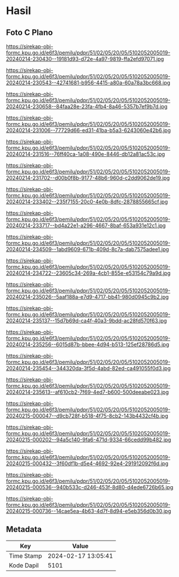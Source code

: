 # Hasil

## Foto C Plano

https://sirekap-obj-formc.kpu.go.id/e6f3/pemilu/pdpr/51/02/05/20/05/5102052005019-20240214-230430--19181d93-d72e-4a97-9819-ffa2efd97071.jpg

https://sirekap-obj-formc.kpu.go.id/e6f3/pemilu/pdpr/51/02/05/20/05/5102052005019-20240214-230543--42741681-b956-4415-a80a-60a78a3bc668.jpg

https://sirekap-obj-formc.kpu.go.id/e6f3/pemilu/pdpr/51/02/05/20/05/5102052005019-20240214-230658--84faa28e-23fa-4fb4-8a46-5357b7ef9b7d.jpg

https://sirekap-obj-formc.kpu.go.id/e6f3/pemilu/pdpr/51/02/05/20/05/5102052005019-20240214-231006--77729d66-ed31-41ba-b5a3-6243060e42b6.jpg

https://sirekap-obj-formc.kpu.go.id/e6f3/pemilu/pdpr/51/02/05/20/05/5102052005019-20240214-231516--76ff40ca-1a08-490e-8446-db12a81ac53c.jpg

https://sirekap-obj-formc.kpu.go.id/e6f3/pemilu/pdpr/51/02/05/20/05/5102052005019-20240214-231702--d00b0f8b-9177-48b6-960d-c2dd9062de19.jpg

https://sirekap-obj-formc.kpu.go.id/e6f3/pemilu/pdpr/51/02/05/20/05/5102052005019-20240214-233402--235f7155-20c0-4e0b-8dfc-2878855665cf.jpg

https://sirekap-obj-formc.kpu.go.id/e6f3/pemilu/pdpr/51/02/05/20/05/5102052005019-20240214-233717--bd4a22e1-a296-4667-8baf-653a931e12c1.jpg

https://sirekap-obj-formc.kpu.go.id/e6f3/pemilu/pdpr/51/02/05/20/05/5102052005019-20240214-234509--1abd9609-671b-409d-8c7a-dab7575adee1.jpg

https://sirekap-obj-formc.kpu.go.id/e6f3/pemilu/pdpr/51/02/05/20/05/5102052005019-20240214-234722--23605c34-269a-4cb1-855e-e53154c79a9d.jpg

https://sirekap-obj-formc.kpu.go.id/e6f3/pemilu/pdpr/51/02/05/20/05/5102052005019-20240214-235026--5aaf188a-e7d9-4717-bb41-980d0945c9b2.jpg

https://sirekap-obj-formc.kpu.go.id/e6f3/pemilu/pdpr/51/02/05/20/05/5102052005019-20240214-235137--15d7b69d-ca4f-40a3-9bdd-ac28fd570f63.jpg

https://sirekap-obj-formc.kpu.go.id/e6f3/pemilu/pdpr/51/02/05/20/05/5102052005019-20240214-235256--6015d87b-bbee-4d94-b513-125ef28786d5.jpg

https://sirekap-obj-formc.kpu.go.id/e6f3/pemilu/pdpr/51/02/05/20/05/5102052005019-20240214-235454--344320da-3f5d-4abd-82ed-ca491055f0d3.jpg

https://sirekap-obj-formc.kpu.go.id/e6f3/pemilu/pdpr/51/02/05/20/05/5102052005019-20240214-235613--af610cb2-7f69-4ed7-b600-500deeabe023.jpg

https://sirekap-obj-formc.kpu.go.id/e6f3/pemilu/pdpr/51/02/05/20/05/5102052005019-20240215-000047--d9cb728f-b518-4f75-8cb2-143b4432cf4b.jpg

https://sirekap-obj-formc.kpu.go.id/e6f3/pemilu/pdpr/51/02/05/20/05/5102052005019-20240215-000202--94a5c140-9fa6-471d-9334-66cedd99b482.jpg

https://sirekap-obj-formc.kpu.go.id/e6f3/pemilu/pdpr/51/02/05/20/05/5102052005019-20240215-000432--3f60df1b-d5e4-4692-92e4-291912092f6d.jpg

https://sirekap-obj-formc.kpu.go.id/e6f3/pemilu/pdpr/51/02/05/20/05/5102052005019-20240215-000536--940b533c-d246-453f-8d80-d4ede6726b65.jpg

https://sirekap-obj-formc.kpu.go.id/e6f3/pemilu/pdpr/51/02/05/20/05/5102052005019-20240215-000736--14cae5ea-4b63-4d7f-8d94-e5eb356d0b30.jpg


## Metadata

| Key        | Value               |
| ---------- | ------------------- |
| Time Stamp | 2024-02-17 13:05:41 |
| Kode Dapil | 5101                |




